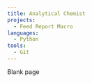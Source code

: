 ```yaml
---
title: Analytical Chemist
projects:
  - Feed Report Macro
languages:
  - Python
tools:
  - Git
---
```

Blank page